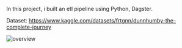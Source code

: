 In this project, i built an etl pipeline using Python, Dagster.

Dataset: https://www.kaggle.com/datasets/frtgnn/dunnhumby-the-complete-journey


![overview](https://github.com/huynhdoanho/dagster_etl_dunnhumby/assets/91472262/daa57e25-65cd-4b35-a40f-f21507c5c463)
